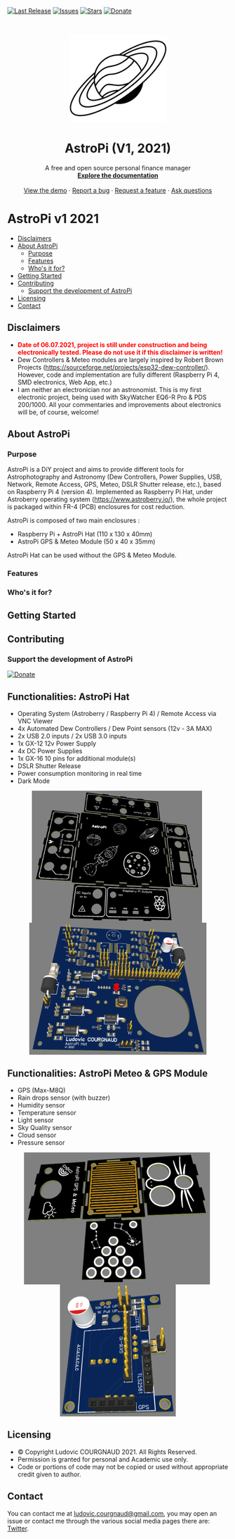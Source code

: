 [![Last Release][release-shield]][release-url]
[![Issues][issues-shield]][issues-url]
[![Stars][stars-shield]][stars-url]
[![Donate][donate-shield]][donate-url]

<br />
<p align="center">
  <a href="https://firefly-iii.org/">
    <img src="/AstroPi%20Hat/Images/saturn.png?raw=true" alt="AstroPi" height="200">
  </a>
</p>
  <h1 align="center">AstroPi (V1, 2021)</h1>
  <p align="center">
    A free and open source personal finance manager
    <br />
    <a href="https://docs.firefly-iii.org/"><strong>Explore the documentation</strong></a>
    <br />
    <br />
    <a href="https://demo.firefly-iii.org/">View the demo</a>
    ·
    <a href="https://github.com/firefly-iii/firefly-iii/issues">Report a bug</a>
    ·
    <a href="https://github.com/firefly-iii/firefly-iii/issues">Request a feature</a>
    ·
    <a href="https://github.com/firefly-iii/firefly-iii/discussions">Ask questions</a>
  </p>

# AstroPi v1 2021

- [Disclaimers](#disclaimers)
- [About AstroPi](#about-astropi)
  - [Purpose](#purpose)
  - [Features](#features)
  - [Who's it for?](#whos-it-for)
- [Getting Started](#getting-started)
- [Contributing](#contributing)
  - [Support the development of AstroPi](#support-the-development-of-astropi)
- [Licensing](#Licensing)
- [Contact](#contact)


## Disclaimers
 - <strong style="color: red;">Date of 06.07.2021, project is still under construction and being electronically tested. Please do not use it if this disclaimer is written!</strong>
 - Dew Controllers & Meteo modules are largely inspired by Robert Brown Projects (https://sourceforge.net/projects/esp32-dew-controller/). However, code and implementation are fully different (Raspberry Pi 4, SMD electronics, Web App, etc.)
 - I am neither an electronician nor an astronomist. This is my first electronic project, being used with SkyWatcher EQ6-R Pro & PDS 200/1000. All your commentaries and improvements about electronics will be, of course, welcome!

## About AstroPi
### Purpose
AstroPi is a DiY project and aims to provide different tools for Astrophotography and Astronomy (Dew Controllers, Power Supplies, USB, Network, Remote Access, GPS, Meteo, DSLR Shutter release, etc.), based on Raspberry Pi 4 (version 4). Implemented as Raspberry Pi Hat, under Astroberry operating system (https://www.astroberry.io/), the whole project is packaged within FR-4 (PCB) enclosures for cost reduction.

AstroPi is composed of two main enclosures :
 - Raspberry Pi + AstroPi Hat (110 x 130 x 40mm)
 - AstroPi GPS & Meteo Module (50 x 40 x 35mm)

AstroPi Hat can be used without the GPS & Meteo Module.
### Features

### Who's it for?


## Getting Started


## Contributing
### Support the development of AstroPi
[![Donate](https://img.shields.io/badge/Donate-PayPal-green.svg)](https://www.paypal.com/donate?business=S8L7CRH3CVYDG&no_recurring=0&currency_code=EUR)

## Functionalities: AstroPi Hat
 - Operating System (Astroberry / Raspberry Pi 4) / Remote Access via VNC Viewer
 - 4x Automated Dew Controllers / Dew Point sensors (12v - 3A MAX)
 - 2x USB 2.0 inputs / 2x USB 3.0 inputs
 - 1x GX-12 12v Power Supply
 - 4x DC Power Supplies
 - 1x GX-16 10 pins for additional module(s)
 - DSLR Shutter Release
 - Power consumption monitoring in real time
 - Dark Mode

<p align="center"><img align="center" src="/AstroPi%20Hat/Images/enclosure.png?raw=true" height="300" />&nbsp;<img align="center" src="/AstroPi%20Hat/Images/pcb.png?raw=true" height="300" /></p>


## Functionalities: AstroPi Meteo & GPS Module
 - GPS (Max-M8Q)
 - Rain drops sensor (with buzzer)
 - Humidity sensor
 - Temperature sensor
 - Light sensor
 - Sky Quality sensor
 - Cloud sensor
 - Pressure sensor

<p align="center"><img align="center" src="/AstroPi%20GPS%20&%20Meteo/Images/enclosure.png?raw=true" height="300" />&nbsp;<img align="center" src="/AstroPi%20GPS%20&%20Meteo/Images/pcb.png?raw=true" height="300" /></p>

## Licensing
 - &copy; Copyright Ludovic COURGNAUD 2021. All Rights Reserved.
 - Permission is granted for personal and Academic use only.
 - Code or portions of code may not be copied or used without appropriate credit given to author.

## Contact
You can contact me at [ludovic.courgnaud@gmail.com](mailto:ludovic.courgnaud@gmail.com), you may open an issue or contact me through the various social media pages there are: [Twitter](https://twitter.com/x0x1rg9f).

[release-shield]: https://img.shields.io/github/last-commit/X0x1RG9f/astropi?style=plastic
[release-url]: https://github.com/X0x1RG9f/astropi
[issues-shield]: https://img.shields.io/github/issues/X0x1RG9f/astropi?style=plastic
[issues-url]: https://github.com/X0x1RG9f/astropi/issues
[stars-shield]: https://img.shields.io/github/stars/X0x1RG9f/astropi.svg?style=plastic
[stars-url]: https://github.com/X0x1RG9f/astropi/stargazers
[donate-shield]: https://img.shields.io/badge/donate-%24%20%E2%82%AC-brightgreen?style=plastic
[donate-url]: #support-the-development-of-astropi
